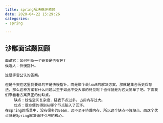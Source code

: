 ```yaml
---
title: spring解决循环依赖
date: 2020-04-22 15:29:26
categories:
- spring

---
```

## 沙雕面试题回顾
    面试官：如何判断一个链表是否有环?
    候选人：快慢指针。

    这是宇宙公认的答案。

    但是今天在这里我要说的不是快慢指针，而是那个最lowB的解决方案，那就是集合历史保存法，那么这种方案有什么问题以至于如此不受大家的待见呢？也许就是为它太简单了吧。下面我们来看看方案真正的优缺点。
        缺点：线性空间复杂度，链表节点过多，占用内存过大。
        优点：很方便的得到从哪个节点陷入了回环。
    在spring的场景中，没有很多的Bean，远不至于挤爆内存，所以这个缺点不算缺点，而这个优点就是Spring解决循环引用的核心。
    